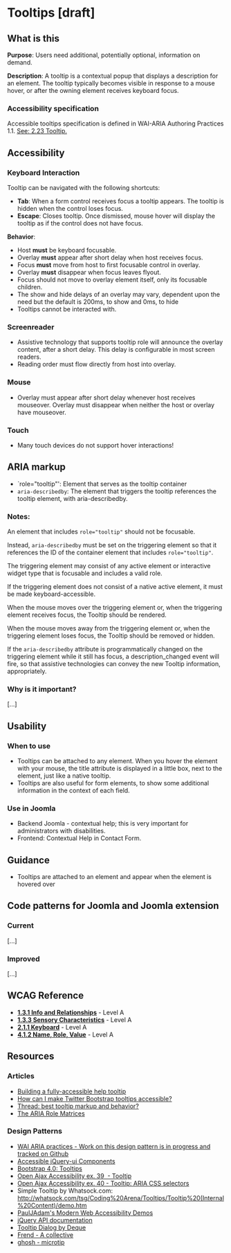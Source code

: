 # Tooltips [draft]
## What is this
**Purpose**: Users need additional, potentially optional, information on demand.

**Description**: A tooltip is a contextual popup that displays a description for an element. The tooltip typically becomes visible in response to a mouse hover, or after the owning element receives keyboard focus.

### Accessibility specification
Accessible tooltips specification is defined in WAI-ARIA Authoring Practices 1.1. [See: 2.23 Tooltip.](https://www.w3.org/TR/wai-aria-practices-1.1/)

## Accessibility
### Keyboard Interaction

Tooltip can be navigated with the following shortcuts:

* **Tab**: When a form control receives focus a tooltip appears. The tooltip is hidden when the control loses focus.
* **Escape**: Closes tooltip. Once dismissed, mouse hover will display the tooltip as if the control does not have focus.

**Behavior**:

* Host **must** be keyboard focusable.
* Overlay **must** appear after short delay when host receives focus.
* Focus **must** move from host to first focusable control in overlay.
* Overlay **must** disappear when focus leaves flyout.
* Focus should not move to overlay element itself, only its focusable children.
* The show and hide delays of an overlay may vary, dependent upon the need but the default is 200ms, to show and 0ms, to hide
* Tooltips cannot be interacted with.
### Screenreader
* Assistive technology that supports tooltip role will announce the overlay content, after a short delay. This delay is configurable in most screen readers.
* Reading order must flow directly from host into overlay.
### Mouse
* Overlay must appear after short delay whenever host receives mouseover. Overlay must disappear when neither the host or overlay have mouseover.
### Touch
* Many touch devices do not support hover interactions!
## ARIA markup
* `role="tooltip"': Element that serves as the tooltip container 
* `aria-describedby`: The element that triggers the tooltip references the tooltip element, with aria-describedby.

### Notes:

An element that includes `role="tooltip"` should not be focusable.

Instead, `aria-describedby` must be set on the triggering element so that it references the ID of the container element that includes `role="tooltip"`.

The triggering element may consist of any active element or interactive widget type that is focusable and includes a valid role.

If the triggering element does not consist of a native active element, it must be made keyboard-accessible.

When the mouse moves over the triggering element or, when the triggering element receives focus, the Tooltip should be rendered.

When the mouse moves away from the triggering element or, when the triggering element loses focus, the Tooltip should be removed or hidden.

If the `aria-describedby` attribute is programmatically changed on the triggering element while it still has focus, a description\_changed event will fire, so that assistive technologies can convey the new Tooltip information, appropriately.

### Why is it important?
[...]

## Usability
### When to use

* Tooltips can be attached to any element. When you hover the element with your mouse, the title attribute is displayed in a little box, next to the element, just like a native tooltip.
* Tooltips are also useful for form elements, to show some additional information in the context of each field.

### Use in Joomla
* Backend Joomla - contextual help; this is very important for administrators with disabilities.
* Frontend: Contextual Help in Contact Form.

## Guidance
* Tooltips are attached to an element and appear when the element is hovered over

## Code patterns for Joomla and Joomla extension
### Current
[...]

### Improved
[...]

## WCAG Reference
* **[1.3.1 Info and Relationships](https://www.w3.org/WAI/WCAG20/quickref/#content-structure-separation-programmatic)** - Level A
* **[1.3.3 Sensory Characteristics](https://www.w3.org/WAI/WCAG20/quickref/#content-structure-separation-understanding)** - Level A 
* **[2.1.1 Keyboard](https://www.w3.org/WAI/WCAG20/quickref/#keyboard-operation-keyboard-operable)** - Level A
* **[4.1.2 Name, Role, Value](https://www.w3.org/WAI/WCAG20/quickref/#ensure-compat-rsv)** - Level A

## Resources
### Articles
* [Building a fully-accessible help tooltip](https://www.sarasoueidan.com/blog/accessible-tooltips/)
* [How can I make Twitter Bootstrap tooltips accessible?](https://stackoverflow.com/questions/19290384/how-can-i-make-twitter-bootstrap-tooltips-accessible)
* [Thread: best tooltip markup and behavior?](http://webaim.org/discussion/mail_thread?thread=5041)
* [The ARIA Role Matrices](http://whatsock.com/training/matrices/)

### Design Patterns
* [WAI ARIA practices - Work on this design pattern is in progress and tracked on Github](https://github.com/w3c/aria-practices/issues/128)
* [Accessible jQuery-ui Components](http://hanshillen.github.io/jqtest/?tabid=tooltip)
* [Bootstrap 4.0: Tooltips](https://getbootstrap.com/docs/4.0/components/tooltips/)
* [Open Ajax Accessibility ex. 39  - Tooltip](http://oaa-accessibility.org/example/39/) 
* [Open Ajax Accessibility ex. 40 - Tooltip: ARIA CSS selectors](http://oaa-accessibility.org/example/40/)
* Simple Tooltip by Whatsock.com: http://whatsock.com/tsg/Coding%20Arena/Tooltips/Tooltip%20(Internal%20Content)/demo.htm
* [PaulJAdam's Modern Web Accessibility Demos](http://pauljadam.com/demos/)
* [jQuery API documentation](http://api.jqueryui.com/tooltip/)
* [Tooltip Dialog by Deque ](https://dequeuniversity.com/library/aria/popups-dialogs/sf-tooltip-dialog)
* [Frend - A collective](https://frend.co/components/tooltip/)
* [ghosh - microtip](https://github.com/ghosh/microtip)
